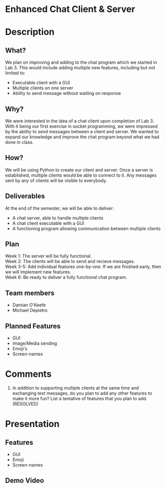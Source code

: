 # Enhanced Chat Client & Server
# Description
## What?
We plan on improving and adding to the chat program which we started in Lab 3. This would include adding multiple new features, including but not limited to: <br />
- Executable client with a GUI <br />
- Multiple clients on one server <br />
- Ability to send message without waiting on response <br />
## Why?
We were interested in the idea of a chat client upon completion of Lab 3. With it being our first exercise in socket programming, we were impressed by the ability to send messages between a client and server. We wanted to expand our knowledge and improve the chat program beyond what we had done in class.
## How?
We will be using Python to create our client and server. Once a server is established, multiple clients would be able to connect to it. Any messages sent by any of clients will be visible to everybody.
## Deliverables
At the end of the semester, we will be able to deliver: <br />
- A chat server, able to handle multiple clients <br />
- A chat client executable with a GUI <br />
- A functioning program allowing communication between multiple clients <br />
## Plan
Week 1: The server will be fully functional. <br />
Week 2: The clients will be able to send and recieve messages. <br />
Week 3-5: Add individual features one-by-one. If we are finished early, then we will implement new features. <br />
Week 6: Be ready to deliver a fully functional chat program. <br />
## Team members
- Damian O'Keefe <br />
- Michael Depietro <br />
## Planned Features
- GUI
- Image/Media sending
- Emoji's
- Screen-names
# Comments
1. In addition to supporting multiple clients at the same time and exchanging text messages, do you plan to add any other features to make it more fun? List a tentative of features that you plan to add. (RESOLVED)

# Presentation
## Features
- GUI
- Emoji
- Screen-names
## Demo Video


